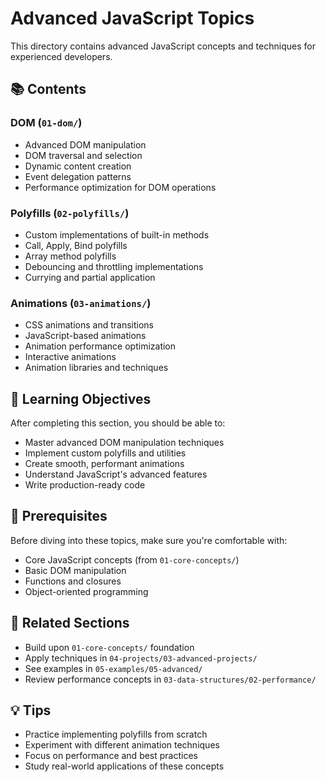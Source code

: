 # Advanced JavaScript Topics

This directory contains advanced JavaScript concepts and techniques for experienced developers.

## 📚 Contents

### DOM (`01-dom/`)

- Advanced DOM manipulation
- DOM traversal and selection
- Dynamic content creation
- Event delegation patterns
- Performance optimization for DOM operations

### Polyfills (`02-polyfills/`)

- Custom implementations of built-in methods
- Call, Apply, Bind polyfills
- Array method polyfills
- Debouncing and throttling implementations
- Currying and partial application

### Animations (`03-animations/`)

- CSS animations and transitions
- JavaScript-based animations
- Animation performance optimization
- Interactive animations
- Animation libraries and techniques

## 🎯 Learning Objectives

After completing this section, you should be able to:

- Master advanced DOM manipulation techniques
- Implement custom polyfills and utilities
- Create smooth, performant animations
- Understand JavaScript's advanced features
- Write production-ready code

## 📖 Prerequisites

Before diving into these topics, make sure you're comfortable with:

- Core JavaScript concepts (from `01-core-concepts/`)
- Basic DOM manipulation
- Functions and closures
- Object-oriented programming

## 🔗 Related Sections

- Build upon `01-core-concepts/` foundation
- Apply techniques in `04-projects/03-advanced-projects/`
- See examples in `05-examples/05-advanced/`
- Review performance concepts in `03-data-structures/02-performance/`

## 💡 Tips

- Practice implementing polyfills from scratch
- Experiment with different animation techniques
- Focus on performance and best practices
- Study real-world applications of these concepts
